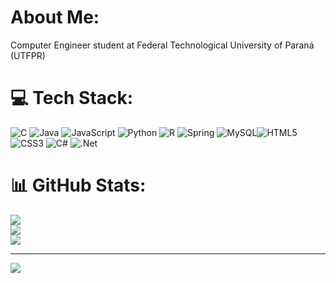 # About Me:
Computer Engineer student at Federal Technological University of Paraná (UTFPR)


# 💻 Tech Stack:
![C](https://img.shields.io/badge/c-%2300599C.svg?style=for-the-badge&logo=c&logoColor=white) ![Java](https://img.shields.io/badge/java-%23ED8B00.svg?style=for-the-badge&logo=openjdk&logoColor=white) ![JavaScript](https://img.shields.io/badge/javascript-%23323330.svg?style=for-the-badge&logo=javascript&logoColor=%23F7DF1E) ![Python](https://img.shields.io/badge/python-3670A0?style=for-the-badge&logo=python&logoColor=ffdd54) ![R](https://img.shields.io/badge/r-%23276DC3.svg?style=for-the-badge&logo=r&logoColor=white) ![Spring](https://img.shields.io/badge/Spring_Boot-236DB33F?style=for-the-badge&logo=spring-boot&logoColor=white) ![MySQL](https://img.shields.io/badge/mysql-%2300000f.svg?style=for-the-badge&logo=mysql&logoColor=white)![HTML5](https://img.shields.io/badge/html5-%23E34F26.svg?style=for-the-badge&logo=html5&logoColor=white) ![CSS3](https://img.shields.io/badge/css3-%231572B6.svg?style=for-the-badge&logo=css3&logoColor=white) ![C#](https://img.shields.io/badge/c%23-%23239120.svg?style=for-the-badge&logo=csharp&logoColor=white) ![.Net](https://img.shields.io/badge/.NET-5C2D91?style=for-the-badge&logo=.net&logoColor=white)
# 📊 GitHub Stats:
![](https://github-readme-stats.vercel.app/api?username=MateusBnd&theme=dark&hide_border=false&include_all_commits=true&count_private=false)<br/>
![](https://github-readme-streak-stats.herokuapp.com/?user=MateusBnd&theme=dark&hide_border=false)<br/>
![](https://github-readme-stats.vercel.app/api/top-langs/?username=MateusBnd&theme=dark&hide_border=false&include_all_commits=true&count_private=false&layout=compact)

---
[![](https://visitcount.itsvg.in/api?id=MateusBnd&icon=0&color=0)](https://visitcount.itsvg.in)

<!-- Proudly created with GPRM ( https://gprm.itsvg.in ) -->
